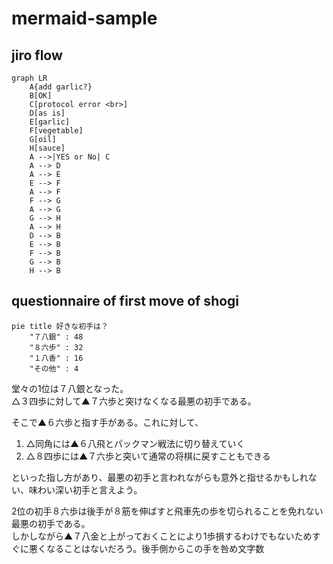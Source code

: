 # mermaid-sample

## jiro flow

```mermaid
graph LR
    A{add garlic?}
    B[OK]
    C[protocol error <br>]
    D[as is]
    E[garlic]
    F[vegetable]
    G[oil]
    H[sauce]
    A -->|YES or No| C
    A --> D
    A --> E
    E --> F
    A --> F
    F --> G
    A --> G
    G --> H
    A --> H
    D --> B
    E --> B
    F --> B
    G --> B
    H --> B
```

## questionnaire of first move of shogi

```mermaid
pie title 好きな初手は？
    "７八銀" : 48
    "８六歩" : 32
    "１八香" : 16
    "その他" : 4
```

堂々の1位は７八銀となった。<br>
△３四歩に対して▲７六歩と突けなくなる最悪の初手である。<br>

そこで▲６六歩と指す手がある。これに対して、<br>
1) △同角には▲６八飛とパックマン戦法に切り替えていく
2) △８四歩には▲７六歩と突いて通常の将棋に戻すこともできる

といった指し方があり、最悪の初手と言われながらも意外と指せるかもしれない、味わい深い初手と言えよう。

2位の初手８六歩は後手が８筋を伸ばすと飛車先の歩を切られることを免れない最悪の初手である。<br>
しかしながら▲７八金と上がっておくことにより1歩損するわけでもないためすぐに悪くなることはないだろう。後手側からこの手を咎め文字数
